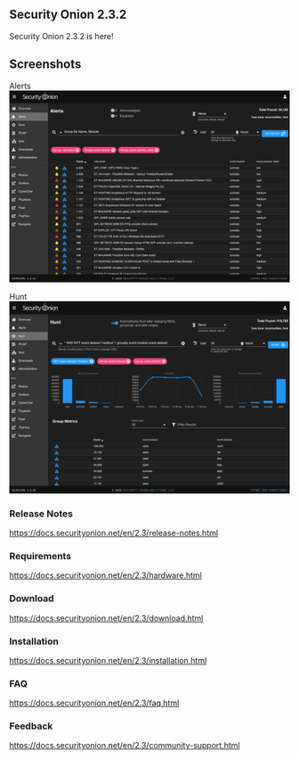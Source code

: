 ## Security Onion 2.3.2

Security Onion 2.3.2 is here!

## Screenshots

Alerts
![Alerts](https://raw.githubusercontent.com/security-onion-solutions/securityonion/master/screenshots/alerts-1.png)

Hunt
![Hunt](https://raw.githubusercontent.com/security-onion-solutions/securityonion/master/screenshots/hunt-1.png)

### Release Notes

https://docs.securityonion.net/en/2.3/release-notes.html

### Requirements

https://docs.securityonion.net/en/2.3/hardware.html

### Download

https://docs.securityonion.net/en/2.3/download.html

### Installation

https://docs.securityonion.net/en/2.3/installation.html

### FAQ

https://docs.securityonion.net/en/2.3/faq.html

### Feedback

https://docs.securityonion.net/en/2.3/community-support.html
